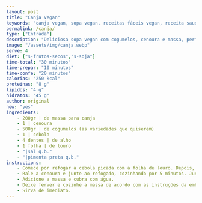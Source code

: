 ```yaml
---
layout: post
title: "Canja Vegan"
keywords: "canja vegan, sopa vegan, receitas fáceis vegan, receita saudável, sopa sem carne, canja de cogumelos, vegan, jantar saudável, almoço saudável, comida reconfortante vegan"
permalink: /canja/
type: ["Entrada"]
description: "Deliciosa sopa vegan com cogumelos, cenoura e massa, perfeita para um almoço ou jantar saudável."
image: "/assets/img/canja.webp"
serve: 4
diet: ["s-frutos-secos","s-soja"]
time-total: "30 minutos"
time-prepar: "10 minutos"
time-confe: "20 minutos"
calorias: "250 kcal"
proteinas: "8 g"
lipidos: "4 g"
hidratos: "45 g"
author: original
new: "yes"
ingredients:
    - 200gr | de massa para canja
    - 1 | cenoura
    - 500gr | de cogumelos (as variedades que quiserem)
    - 1 | cebola
    - 4 dentes | de alho
    - 1 folha | de louro
    - "|sal q.b."
    - "|pimenta preta q.b."
instructions:
    - Comece por refogar a cebola picada com a folha de louro. Depois, acrescente o alho e refogue mais um pouco.
    - Rale a cenoura e junte ao refogado, cozinhando por 5 minutos. Juntar os cogumelos e deixar reduzir.
    - Adicione a massa e cubra com água.
    - Deixe ferver e cozinhe a massa de acordo com as instruções da embalagem.
    - Sirva de imediato.
---
```

